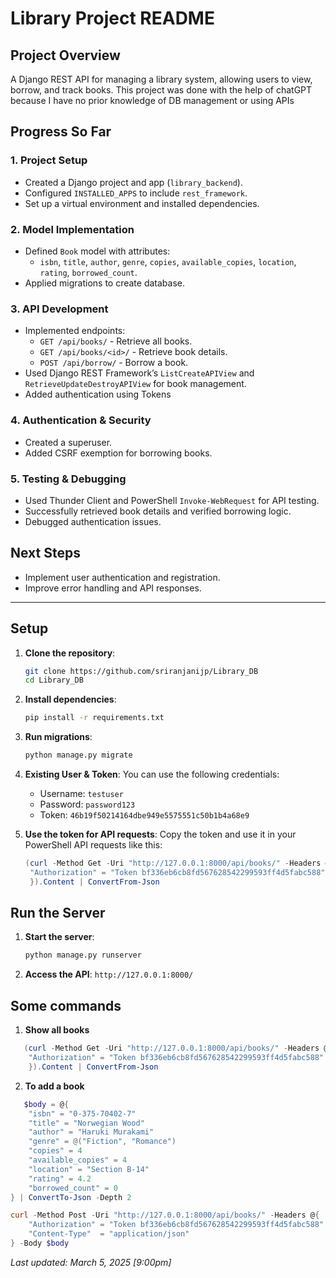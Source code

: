 # Library Project README

## Project Overview
A Django REST API for managing a library system, allowing users to view, borrow, and track books.
This project was done with the help of chatGPT because I have no prior knowledge of DB management or using APIs  

## Progress So Far

### 1. **Project Setup**
- Created a Django project and app (`library_backend`).
- Configured `INSTALLED_APPS` to include `rest_framework`.
- Set up a virtual environment and installed dependencies.

### 2. **Model Implementation**
- Defined `Book` model with attributes:
  - `isbn`, `title`, `author`, `genre`, `copies`, `available_copies`, `location`, `rating`, `borrowed_count`.
- Applied migrations to create database.

### 3. **API Development**
- Implemented endpoints:
  - `GET /api/books/` - Retrieve all books.
  - `GET /api/books/<id>/` - Retrieve book details.
  - `POST /api/borrow/` - Borrow a book.
- Used Django REST Framework’s `ListCreateAPIView` and `RetrieveUpdateDestroyAPIView` for book management.
- Added authentication using Tokens

### 4. **Authentication & Security**
- Created a superuser.
- Added CSRF exemption for borrowing books.

### 5. **Testing & Debugging**
- Used Thunder Client and PowerShell `Invoke-WebRequest` for API testing.
- Successfully retrieved book details and verified borrowing logic.
- Debugged authentication issues.

## Next Steps
- Implement user authentication and registration.
- Improve error handling and API responses.

---
## Setup

1. **Clone the repository**:
   ```bash
   git clone https://github.com/sriranjanijp/Library_DB
   cd Library_DB

2. **Install dependencies**:
   ```bash
   pip install -r requirements.txt

3. **Run migrations**:
   ```bash
   python manage.py migrate

4. **Existing User & Token**:
    You can use the following credentials:
    - Username: `testuser`
    - Password: `password123`
    - Token: `46b19f50214164dbe949e5575551c50b1b4a68e9`

5. **Use the token for API requests**:
    Copy the token and use it in your PowerShell API requests like this:
   ```powershell
   (curl -Method Get -Uri "http://127.0.0.1:8000/api/books/" -Headers @{
    "Authorization" = "Token bf336eb6cb8fd567628542299593ff4d5fabc588"
    }).Content | ConvertFrom-Json

## Run the Server

1. **Start the server**:
   ```bash
   python manage.py runserver

2. **Access the API**: 
    `http://127.0.0.1:8000/`

## Some commands

1. **Show all books**
```powershell
   (curl -Method Get -Uri "http://127.0.0.1:8000/api/books/" -Headers @{
    "Authorization" = "Token bf336eb6cb8fd567628542299593ff4d5fabc588"
    }).Content | ConvertFrom-Json
```
2. **To add a book**
```powershell
   $body = @{
    "isbn" = "0-375-70402-7"
    "title" = "Norwegian Wood"
    "author" = "Haruki Murakami"
    "genre" = @("Fiction", "Romance")
    "copies" = 4
    "available_copies" = 4
    "location" = "Section B-14"
    "rating" = 4.2
    "borrowed_count" = 0
} | ConvertTo-Json -Depth 2

curl -Method Post -Uri "http://127.0.0.1:8000/api/books/" -Headers @{
    "Authorization" = "Token bf336eb6cb8fd567628542299593ff4d5fabc588"
    "Content-Type"  = "application/json"
} -Body $body
```


_Last updated: March 5, 2025 [9:00pm]_
